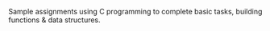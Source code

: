 Sample assignments using C programming to complete basic tasks, building functions & data structures.
